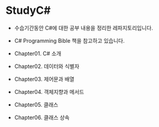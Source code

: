 # StudyC#

- 수습기간동안 C#에 대한 공부 내용을 정리한 레파지토리입니다.
- C# Programming Bible 책을 참고하고 있습니다.




-  Chapter01. C# 소개
-  Chapter02. 데이터와 식별자
-  Chapter03. 제어문과 배열
-  Chapter04. 객체지향과 메서드
-  Chapter05. 클래스
-  Chapter06. 클래스 상속